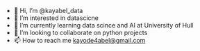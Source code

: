 - 👋 Hi, I’m @kayabel_data
- 👀 I’m interested in datascicne
- 🌱 I’m currently learning data scince and AI at University of Hull
- 💞️ I’m looking to collaborate on python projects
- 📫 How to reach me kayode4abel@gmail.com

<!---
kayabel20/kayabel20 is a ✨ special ✨ repository because its `README.md` (this file) appears on your GitHub profile.
You can click the Preview link to take a look at your changes.
--->
